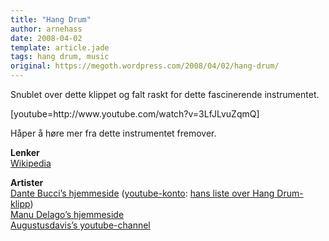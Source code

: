 ```yaml
---
title: "Hang Drum"
author: arnehass
date: 2008-04-02
template: article.jade
tags: hang drum, music
original: https://megoth.wordpress.com/2008/04/02/hang-drum/
---
```


<p>Snublet over dette klippet og falt raskt for dette fascinerende instrumentet.</p>
<p>[youtube=http://www.youtube.com/watch?v=3LfJLvuZqmQ]</p>
<p>Håper å høre mer fra dette instrumentet fremover.</p>
<p><b>Lenker</b><br>
<a href="http://en.wikipedia.org/wiki/Hang_(instrument)">Wikipedia</a><b></b></p>
<p><b>Artister</b><br>
<a href="http://www.dantebucci.com/">Dante Bucci’s hjemmeside</a> (<a href="http://www.youtube.com/mutlunatic">youtube-konto</a>: <a href="http://www.youtube.com/view_play_list?p=5365C5C12C5709AE">hans liste over Hang Drum-klipp</a>)<br>
<a href="http://www.manudelago.com/">Manu Delago’s hjemmeside</a><br>
<a href="http://www.youtube.com/user/Augustusdavid">Augustusdavis’s youtube-channel</a></p>
